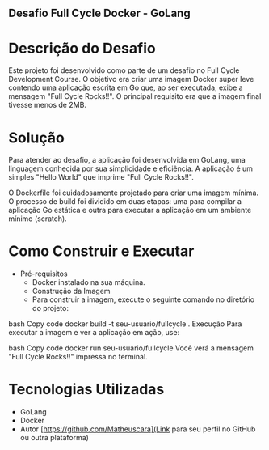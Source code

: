 ## Desafio Full Cycle Docker - GoLang

# Descrição do Desafio

Este projeto foi desenvolvido como parte de um desafio no Full Cycle Development Course. O objetivo era criar uma imagem Docker super leve contendo uma aplicação escrita em Go que, ao ser executada, exibe a mensagem "Full Cycle Rocks!!". O principal requisito era que a imagem final tivesse menos de 2MB.

# Solução
Para atender ao desafio, a aplicação foi desenvolvida em GoLang, uma linguagem conhecida por sua simplicidade e eficiência. A aplicação é um simples "Hello World" que imprime "Full Cycle Rocks!!".

O Dockerfile foi cuidadosamente projetado para criar uma imagem mínima. O processo de build foi dividido em duas etapas: uma para compilar a aplicação Go estática e outra para executar a aplicação em um ambiente mínimo (scratch).

# Como Construir e Executar
- Pré-requisitos
  - Docker instalado na sua máquina.
  - Construção da Imagem
  - Para construir a imagem, execute o seguinte comando no diretório do projeto:

bash
Copy code
docker build -t seu-usuario/fullcycle .
Execução
Para executar a imagem e ver a aplicação em ação, use:

bash
Copy code
docker run seu-usuario/fullcycle
Você verá a mensagem "Full Cycle Rocks!!" impressa no terminal.

# Tecnologias Utilizadas
- GoLang
- Docker
- Autor
[https://github.com/Matheuscara](Link para seu perfil no GitHub ou outra plataforma)